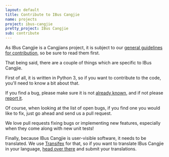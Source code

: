 ```yaml
---
layout: default
title: Contribute to IBus Cangjie
name: projects
project: ibus-cangjie
pretty_project: IBus Cangjie
sub: contribute
---
```


As IBus Cangjie is a Cangjians project, it is subject to our
[general guidelines for contribution](/contribute.html), so be sure to read
them first.

That being said, there are a couple of things which are specific to
IBus Cangjie.

First of all, it is written in Python 3, so if you want to contribute to the
code, you'll need to know a bit about that.

If you find a bug, please make sure it is not
[already known](https://gitlab.freedesktop.org/cangjie/ibus-cangjie/-/issues), and if not
please [report it](https://gitlab.freedesktop.org/cangjie/ibus-cangjie/-/issues/new).

Of course, when looking at the list of open bugs, if you find one you would
like to fix, just go ahead and send us a pull request.

We love pull requests fixing bugs or implementing new features, especially
when they come along with new unit tests!

Finally, because IBus Cangjie is user-visible software, it needs to be
translated. We use [Transifex](https://www.transifex.com/) for that, so if you
want to translate IBus Cangjie in your language,
[head over there](https://www.transifex.com/projects/p/ibus-cangjie/) and
submit your translations.

